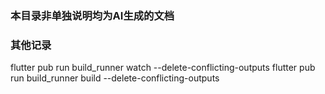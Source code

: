 ### 本目录非单独说明均为AI生成的文档


### 其他记录
flutter pub run build_runner watch --delete-conflicting-outputs
flutter pub run build_runner build --delete-conflicting-outputs